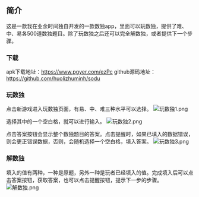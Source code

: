 ## 简介
这是一款我在业余时间独自开发的一款数独app，里面可以玩数独，提供了难、中、易各500道数独题目。除了玩数独之后还可以完全解数独，或者提供下一个步骤。
### 下载
apk下载地址：https://www.pgyer.com/ezPc
github源码地址：https://github.com/huolizhuminh/sodu
### 玩数独
点击新游戏进入玩数独页面，有易、中、难三种水平可以选择。
![玩数独1.png](https://github.com/huolizhuminh/MyImages/blob/master/sodu/玩数独1.png?raw=true)

选择其中的一个空白格，就可以进行输入。
![玩数独2.png](https://github.com/huolizhuminh/MyImages/blob/master/sodu/玩数独2.png?raw=true)

点击答案按钮会显示整个数独题目的答案。点击提醒时，如果已填入的数据错误，则会更正错误数据，否则，会随机选择一个空白格，填入答案。
![玩数独3.png](https://github.com/huolizhuminh/MyImages/blob/master/sodu/玩数独3.png?raw=true)

### 解数独
填入的值有两种，一种是原题，另外一种是玩者已经填入的值。完成填入后可以点击答案按钮，获取答案，也可以点击提醒按钮，提示下一步的步骤。
![解数独.png](https://github.com/huolizhuminh/MyImages/blob/master/sodu/解数独.png?raw=true)

